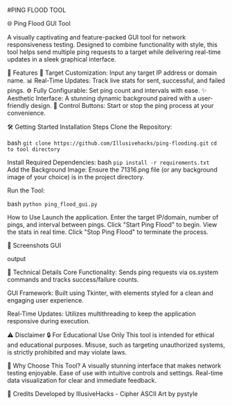 #PING FLOOD TOOL

🌐 Ping Flood GUI Tool

A visually captivating and feature-packed GUI tool for network responsiveness testing.
Designed to combine functionality with style, this tool helps send multiple ping requests to a target while delivering real-time updates in a sleek graphical interface.

🌟 Features
🎯 Target Customization: Input any target IP address or domain name.
📊 Real-Time Updates: Track live stats for sent, successful, and failed pings.
⚙️ Fully Configurable: Set ping count and intervals with ease.
✨ Aesthetic Interface: A stunning dynamic background paired with a user-friendly design.
🛑 Control Buttons: Start or stop the ping process at your convenience.


🛠 Getting Started
Installation Steps
Clone the Repository:

bash
````git clone https://github.com/Illusivehacks/ping-flooding.git```` 
````cd to tool directory````  

Install Required Dependencies:
bash
````pip install -r requirements.txt````  
Add the Background Image:
Ensure the 71316.png file (or any background image of your choice) is in the project directory.

Run the Tool:

bash
````python ping_flood_gui.py```` 

How to Use
Launch the application.
Enter the target IP/domain, number of pings, and interval between pings.
Click "Start Ping Flood" to begin.
View the stats in real time.
Click "Stop Ping Flood" to terminate the process.


📸 Screenshots
GUI


output


🧩 Technical Details
Core Functionality:
Sends ping requests via os.system commands and tracks success/failure counts.

GUI Framework:
Built using Tkinter, with elements styled for a clean and engaging user experience.

Real-Time Updates:
Utilizes multithreading to keep the application responsive during execution.

⚠️ Disclaimer
🔒 For Educational Use Only
This tool is intended for ethical and educational purposes. Misuse, such as targeting unauthorized systems, is strictly prohibited and may violate laws.

🌈 Why Choose This Tool?
A visually stunning interface that makes network testing enjoyable.
Ease of use with intuitive controls and settings.
Real-time data visualization for clear and immediate feedback.

🎨 Credits
Developed by IllusiveHacks - Cipher
ASCII Art by pystyle
